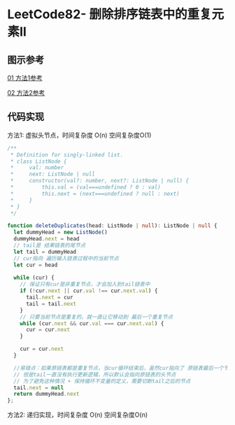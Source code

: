 
# LeetCode82- 删除排序链表中的重复元素II

## 图示参考

[01 方法1参考](https://leetcode.cn/problems/remove-duplicates-from-sorted-list-ii/solution/tong-yong-shan-chu-zhong-fu-jie-dian-lia-od9g/)

[02 方法2参考]()

## 代码实现

方法1: 虚拟头节点，时间复杂度 O(n)  空间复杂度O(1)

```ts
/**
 * Definition for singly-linked list.
 * class ListNode {
 *     val: number
 *     next: ListNode | null
 *     constructor(val?: number, next?: ListNode | null) {
 *         this.val = (val===undefined ? 0 : val)
 *         this.next = (next===undefined ? null : next)
 *     }
 * }
 */

function deleteDuplicates(head: ListNode | null): ListNode | null {
  let dummyHead = new ListNode()
  dummyHead.next = head
  // tail是 结果链表的尾节点
  let tail = dummyHead
  // cur指向 遍历输入链表过程中的当前节点
  let cur = head
     
  while (cur) {
    // 保证只有cur是非重复节点，才会加入到tail链表中
    if (!cur.next || cur.val !== cur.next.val) {
      tail.next = cur
      tail = tail.next
    }
    // 只要当前节点是重复的，就一直让它移动到 最后一个重复节点
    while (cur.next && cur.val === cur.next.val) {
      cur = cur.next
    }

    cur = cur.next
  }

  //易错点：如果原链表都是重复节点，当cur循环结束后，虽然cur指向了 原链表最后一个节点
  // 但是tail一直没有执行更新逻辑，所以默认会指向原链表的头节点
  // 为了避免这种情况 + 保持循环不变量的定义，需要切断tail之后的节点
  tail.next = null
  return dummyHead.next
};
```


方法2: 递归实现，时间复杂度 O(n)  空间复杂度O(n)
```ts
```